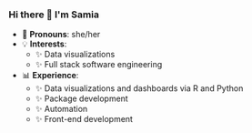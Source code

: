 
### Hi there 👋 I'm Samia

- 🙂 <b>Pronouns</b>: she/her
- 💡 <b>Interests</b>: 
  - ✨ Data visualizations
  - ✨ Full stack software engineering
- 📊 <b>Experience</b>:
  - ✨ Data visualizations and dashboards via R and Python 
  - ✨ Package development
  - ✨ Automation  
  - ✨ Front-end development 
<!--
**samiaab1990/samiaab1990** is a ✨ _special_ ✨ repository because its `README.md` (this file) appears on your GitHub profile.


Here are some ideas to get you started:

- 🔭 I’m currently working on ...
- 🌱 I’m currently learning ...
- 👯 I’m looking to collaborate on ...
- 🤔 I’m looking for help with ...
- 💬 Ask me about ...
- 📫 How to reach me: ...

- ⚡ Fun fact: ...
-->
<!--
**samiaab1990/samiaab1990** is a ✨ _special_ ✨ repository because its `README.md` (this file) appears on your GitHub profile.


Here are some ideas to get you started:

- 🔭 I’m currently working on ...
- 🌱 I’m currently learning ...
- 👯 I’m looking to collaborate on ...
- 🤔 I’m looking for help with ...
- 💬 Ask me about ...
- 📫 How to reach me: ...

- ⚡ Fun fact: ...
-->
